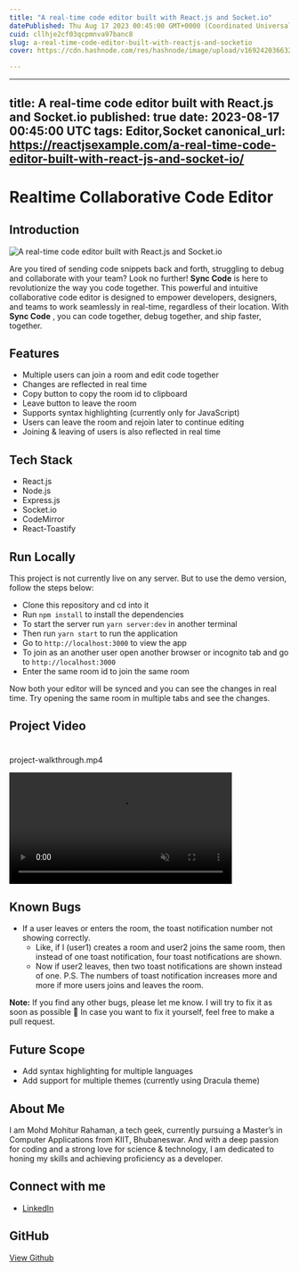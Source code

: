 ```yaml
---
title: "A real-time code editor built with React.js and Socket.io"
datePublished: Thu Aug 17 2023 00:45:00 GMT+0000 (Coordinated Universal Time)
cuid: cllhje2cf03qcpmnva97banc8
slug: a-real-time-code-editor-built-with-reactjs-and-socketio
cover: https://cdn.hashnode.com/res/hashnode/image/upload/v1692420366329/a0e91354-f21b-4297-b150-b24bb545045d.jpeg

---
```


---
title: A real-time code editor built with React.js and Socket.io
published: true
date: 2023-08-17 00:45:00 UTC
tags: Editor,Socket
canonical_url: https://reactjsexample.com/a-real-time-code-editor-built-with-react-js-and-socket-io/
---

# Realtime Collaborative Code Editor

## Introduction
 ![A real-time code editor built with React.js and Socket.io](https://cdn.hashnode.com/res/hashnode/image/upload/v1692420366329/a0e91354-f21b-4297-b150-b24bb545045d.jpeg)

Are you tired of sending code snippets back and forth, struggling to debug and collaborate with your team? Look no further! **Sync Code** is here to revolutionize the way you code together. This powerful and intuitive collaborative code editor is designed to empower developers, designers, and teams to work seamlessly in real-time, regardless of their location. With **Sync Code** , you can code together, debug together, and ship faster, together.

## Features

- Multiple users can join a room and edit code together
- Changes are reflected in real time
- Copy button to copy the room id to clipboard
- Leave button to leave the room
- Supports syntax highlighting (currently only for JavaScript)
- Users can leave the room and rejoin later to continue editing
- Joining & leaving of users is also reflected in real time

## Tech Stack

- React.js
- Node.js
- Express.js
- Socket.io
- CodeMirror
- React-Toastify

## Run Locally

This project is not currently live on any server. But to use the demo version, follow the steps below:

- Clone this repository and cd into it
- Run `npm install` to install the dependencies
- To start the server run `yarn server:dev` in another terminal
- Then run `yarn start` to run the application
- Go to `http://localhost:3000` to view the app
- To join as an another user open another browser or incognito tab and go to `http://localhost:3000`
- Enter the same room id to join the same room

Now both your editor will be synced and you can see the changes in real time. Try opening the same room in multiple tabs and see the changes.

## Project Video
#

project-walkthrough.mp4

<video src="https://user-images.githubusercontent.com/79283402/260316109-14c17cc7-d23a-4d39-8af3-ef9e9fa8ef45.mp4" data-canonical-src="https://user-images.githubusercontent.com/79283402/260316109-14c17cc7-d23a-4d39-8af3-ef9e9fa8ef45.mp4" controls="controls" muted="muted" style="max-width:100%;min-height: 200px"></video>

## Known Bugs

- If a user leaves or enters the room, the toast notification number not showing correctly.
  - Like, if I (user1) creates a room and user2 joins the same room, then instead of one toast notification, four toast notifications are shown.
  - Now if user2 leaves, then two toast notifications are shown instead of one. P.S. The numbers of toast notification increases more and more if more users joins and leaves the room.

**Note:** If you find any other bugs, please let me know. I will try to fix it as soon as possible 🙂 In case you want to fix it yourself, feel free to make a pull request.

## Future Scope

- Add syntax highlighting for multiple languages
- Add support for multiple themes (currently using Dracula theme)

## About Me

I am Mohd Mohitur Rahaman, a tech geek, currently pursuing a Master’s in Computer Applications from KIIT, Bhubaneswar. And with a deep passion for coding and a strong love for science & technology, I am dedicated to honing my skills and achieving proficiency as a developer.

## Connect with me

- [LinkedIn](https://www.linkedin.com/in/mohitur02/)

## GitHub

[View Github](https://github.com/Mohitur669/Realtime-Collaborative-Code-Editor?ref=reactjsexample.com)